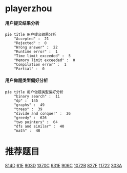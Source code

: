 # playerzhou

<!-- tabs:start -->



#### **用户提交结果分析**

```mermaid
pie title 用户提交结果分析
    "Accepted" :  21
    "Rejected" :  0
    "Wrong answer" :  22
    "Runtime error" :  1
    "Time limit exceeded" :  5
    "Memory limit exceeded" :  0
    "Compilation error" :  1
    "Partial" :  0
```

#### **用户做题类型偏好分析**

```mermaid
pie title 用户做题类型偏好分析
    "binary search" :  11
    "dp" :  145
    "graphs" :  49
    "trees" :  39
    "divide and conquer" :  26
    "greedy" :  626
    "two pointers" :  64
    "dfs and similar" :  40
    "math" :  40
```



<!-- tabs:end -->
# 推荐题目
[814D](https://codeforces.com/contest/814/problem/D)
[61E](https://codeforces.com/contest/61/problem/E)
[803D](https://codeforces.com/contest/803/problem/D)
[1370C](https://codeforces.com/contest/1370/problem/C)
[631E](https://codeforces.com/contest/631/problem/E)
[906C](https://codeforces.com/contest/906/problem/C)
[1072B](https://codeforces.com/contest/1072/problem/B)
[827F](https://codeforces.com/contest/827/problem/F)
[11722](https://codeforces.com/contest/1172/problem/2)
[303A](https://codeforces.com/contest/303/problem/A)
